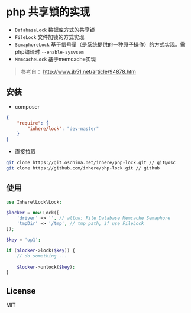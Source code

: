 # php 共享锁的实现

- `DatabaseLock` 数据库方式的共享锁
- `FileLock` 文件加锁的方式实现
- `SemaphoreLock` 基于信号量（是系统提供的一种原子操作）的方式实现。需php编译时 `--enable-sysvsem`
- `MemcacheLock` 基于memcache实现

> 参考自： http://www.jb51.net/article/94878.htm


## 安装

- composer

```json
{
    "require": {
        "inhere/lock": "dev-master"
    }
}
```

- 直接拉取

```bash
git clone https://git.oschina.net/inhere/php-lock.git // git@osc
git clone https://github.com/inhere/php-lock.git // github
```

## 使用

```php
use Inhere\Lock\Lock;

$locker = new Lock([
    'driver' => '', // allow: File Database Memcache Semaphore
    'tmpDir' => '/tmp', // tmp path, if use FileLock
]);

$key = 'op1';

if ($locker->lock($key)) {
    // do something ...
    
    $locker->unlock($key);
}

```

## License

MIT
